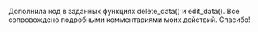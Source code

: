 Дополнила код в заданных функциях delete_data() и edit_data(). Все сопровождено подробными комментариями моих действий. Спасибо!
